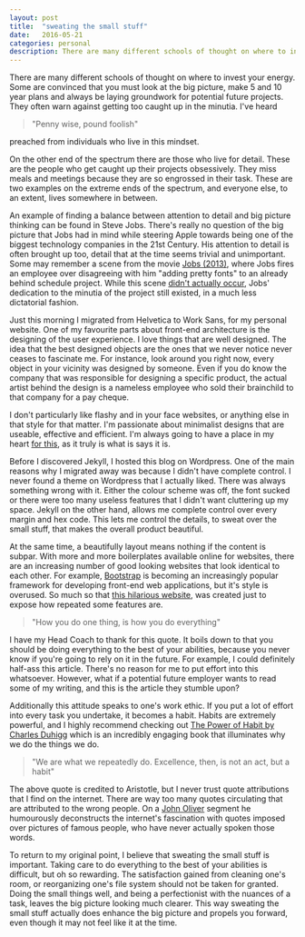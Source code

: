 ```yaml
---
layout: post
title:  "sweating the small stuff"
date:   2016-05-21
categories: personal
description: There are many different schools of thought on where to invest your energy.
---
```


There are many different schools of thought on where to invest your energy. Some are convinced that you must look at the big picture, make 5 and 10 year plans and always be laying groundwork for potential future projects. They often warn against getting too caught up in the minutia. I've heard

> "Penny wise, pound foolish"

preached from individuals who live in this mindset.

On the other end of the spectrum there are those who live for detail. These are the people who get caught up their projects obsessively. They miss meals and meetings because they are so engrossed in their task. These are two examples on the extreme ends of the spectrum, and everyone else, to an extent, lives somewhere in between.

An example of finding a balance between attention to detail and big picture thinking can be found in Steve Jobs. There's really no question of the big picture that Jobs had in mind while steering Apple towards being one of the biggest technology companies in the 21st Century. His attention to detail is often brought up too, detail that at the time seems trivial and unimportant. Some may remember a scene from the movie [Jobs (2013)](http://www.imdb.com/title/tt2357129/), where Jobs fires an employee over disagreeing with him "adding pretty fonts" to an already behind schedule project. While this scene [didn't actually occur](http://movies.stackexchange.com/questions/21101/who-is-the-employee-that-steve-jobs-fired), Jobs' dedication to the minutia of the project still existed, in a much less dictatorial fashion.

Just this morning I migrated from Helvetica to Work Sans, for my personal website. One of my favourite parts about front-end architecture is the designing of the user experience. I love things that are well designed. The idea that the best designed objects are the ones that we never notice never ceases to fascinate me. For instance, look around you right now, every object in your vicinity was designed by someone. Even if you do know the company that was responsible for designing a specific product, the actual artist behind the design is a nameless employee who sold their brainchild to that company for a pay cheque.

I don't particularly like flashy and in your face websites, or anything else in that style for that matter. I'm passionate about minimalist designs that are useable, effective and efficient. I'm always going to have a place in my heart [for this](http://motherfuckingwebsite.com/), as it truly is what is says it is.

Before I discovered Jekyll, I hosted this blog on Wordpress. One of the main reasons why I migrated away was because I didn't have complete control. I never found a theme on Wordpress that I actually liked. There was always something wrong with it. Either the colour scheme was off, the font sucked or there were too many useless features that I didn't want cluttering up my space. Jekyll on the other hand, allows me complete control over every margin and hex code. This lets me control the details, to sweat over the small stuff, that makes the overall product beautiful.

At the same time, a beautifully layout means nothing if the content is subpar. With more and more boilerplates available online for websites, there are an increasing number of good looking websites that look identical to each other. For example, [Bootstrap](http://getbootstrap.com/) is becoming an increasingly popular framework for developing front-end web applications, but it's style is overused. So much so that [this hilarious website](http://adventurega.me/bootstrap/), was created just to expose how repeated some features are.

> "How you do one thing, is how you do everything"

I have my Head Coach to thank for this quote. It boils down to that you should be doing everything to the best of your abilities, because you never know if you're going to rely on it in the future. For example, I could definitely half-ass this article. There's no reason for me to put effort into this whatsoever. However, what if a potential future employer wants to read some of my writing, and this is the article they stumble upon?

Additionally this attitude speaks to one's work ethic. If you put a lot of effort into every task you undertake, it becomes a habit. Habits are extremely powerful, and I highly recommend checking out [The Power of Habit by Charles Duhigg](http://charlesduhigg.com/the-power-of-habit/) which is an incredibly engaging book that illuminates why we do the things we do.

> "We are what we repeatedly do. Excellence, then, is not an act, but a habit"

The above quote is credited to Aristotle, but I never trust quote attributions that I find on the internet. There are way too many quotes circulating that are attributed to the wrong people. On a [John Oliver](https://www.youtube.com/watch?v=dx8siugG440) segment he humourously deconstructs the internet's fascination with quotes imposed over pictures of famous people, who have never actually spoken those words.

To return to my original point, I believe that sweating the small stuff is important. Taking care to do everything to the best of your abilities is difficult, but oh so rewarding. The satisfaction gained from cleaning one's room, or reorganizing one's file system should not be taken for granted. Doing the small things well, and being a perfectionist with the nuances of a task, leaves the big picture looking much clearer. This way sweating the small stuff actually does enhance the big picture and propels you forward, even though it may not feel like it at the time.
